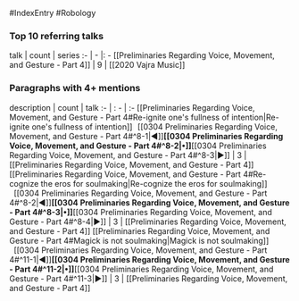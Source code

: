 #IndexEntry #Robology

### Top 10 referring talks
talk | count | series
:- | - |: -
[[Preliminaries Regarding Voice, Movement, and Gesture - Part 4]] | 9 | [[2020 Vajra Music]]

### Paragraphs with 4+ mentions
description | count | talk
:- | : - | :-
[[Preliminaries Regarding Voice, Movement, and Gesture - Part 4#Re-ignite one's fullness of intention\|Re-ignite one's fullness of intention]] &nbsp;&nbsp;[[0304 Preliminaries Regarding Voice, Movement, and Gesture - Part 4#^8-1\|◀]]**[[0304 Preliminaries Regarding Voice, Movement, and Gesture - Part 4#^8-2\|•]]**[[0304 Preliminaries Regarding Voice, Movement, and Gesture - Part 4#^8-3\|▶]] | 3 | [[Preliminaries Regarding Voice, Movement, and Gesture - Part 4]]
[[Preliminaries Regarding Voice, Movement, and Gesture - Part 4#Re-cognize the eros for soulmaking\|Re-cognize the eros for soulmaking]] &nbsp;&nbsp;[[0304 Preliminaries Regarding Voice, Movement, and Gesture - Part 4#^8-2\|◀]]**[[0304 Preliminaries Regarding Voice, Movement, and Gesture - Part 4#^8-3\|•]]**[[0304 Preliminaries Regarding Voice, Movement, and Gesture - Part 4#^8-4\|▶]] | 3 | [[Preliminaries Regarding Voice, Movement, and Gesture - Part 4]]
[[Preliminaries Regarding Voice, Movement, and Gesture - Part 4#Magick is not soulmaking\|Magick is not soulmaking]] &nbsp;&nbsp;[[0304 Preliminaries Regarding Voice, Movement, and Gesture - Part 4#^11-1\|◀]]**[[0304 Preliminaries Regarding Voice, Movement, and Gesture - Part 4#^11-2\|•]]**[[0304 Preliminaries Regarding Voice, Movement, and Gesture - Part 4#^11-3\|▶]] | 3 | [[Preliminaries Regarding Voice, Movement, and Gesture - Part 4]]

